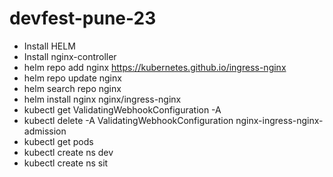 # devfest-pune-23

- Install HELM
- Install nginx-controller
- helm repo add nginx https://kubernetes.github.io/ingress-nginx
- helm repo update nginx
- helm search repo nginx
- helm install nginx nginx/ingress-nginx
- kubectl get ValidatingWebhookConfiguration -A
- kubectl delete -A ValidatingWebhookConfiguration nginx-ingress-nginx-admission
- kubectl get pods
- kubectl create ns dev
- kubectl create ns sit
